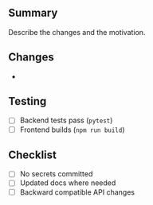 ## Summary

Describe the changes and the motivation.

## Changes
- 

## Testing
- [ ] Backend tests pass (`pytest`)
- [ ] Frontend builds (`npm run build`)

## Checklist
- [ ] No secrets committed
- [ ] Updated docs where needed
- [ ] Backward compatible API changes
